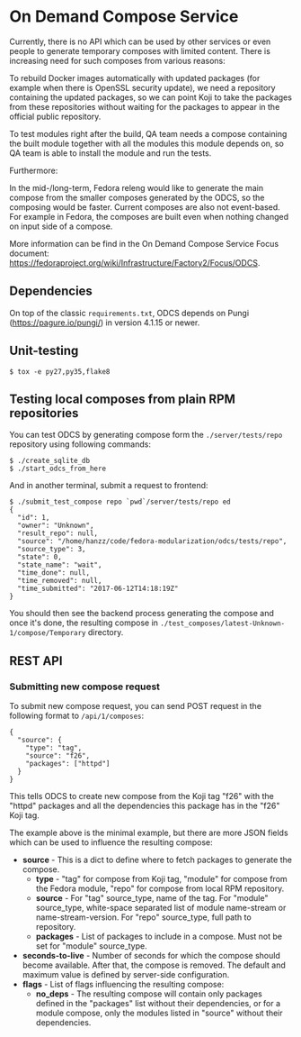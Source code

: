 # On Demand Compose Service

Currently, there is no API which can be used by other services or even people to generate temporary composes with limited content. There is increasing need for such composes from various reasons:

To rebuild Docker images automatically with updated packages (for example when there is OpenSSL security update), we need a repository containing the updated packages, so we can point Koji to take the packages from these repositories without waiting for the packages to appear in the official public repository.


To test modules right after the build, QA team needs a compose containing the built module together with all the modules this module depends on, so QA team is able to install the module and run the tests.
 
Furthermore:

In the mid-/long-term, Fedora releng would like to generate the main compose from the smaller composes generated by the ODCS, so the composing would be faster.
Current composes are also not event-based. For example in Fedora, the composes are built even when nothing changed on input side of a compose.


More information can be find in the On Demand Compose Service Focus document: https://fedoraproject.org/wiki/Infrastructure/Factory2/Focus/ODCS.

## Dependencies

On top of the classic `requirements.txt`, ODCS depends on Pungi (https://pagure.io/pungi/) in version 4.1.15 or newer.

## Unit-testing

```
$ tox -e py27,py35,flake8
```

## Testing local composes from plain RPM repositories

You can test ODCS by generating compose form the `./server/tests/repo` repository using following commands:

```
$ ./create_sqlite_db
$ ./start_odcs_from_here
```

And in another terminal, submit a request to frontend:

```
$ ./submit_test_compose repo `pwd`/server/tests/repo ed
{
  "id": 1,
  "owner": "Unknown",
  "result_repo": null,
  "source": "/home/hanzz/code/fedora-modularization/odcs/tests/repo",
  "source_type": 3,
  "state": 0,
  "state_name": "wait",
  "time_done": null,
  "time_removed": null,
  "time_submitted": "2017-06-12T14:18:19Z"
}
```

You should then see the backend process generating the compose and once it's done, the resulting compose in `./test_composes/latest-Unknown-1/compose/Temporary` directory.

## REST API

### Submitting new compose request

To submit new compose request, you can send POST request in the following format to `/api/1/composes`:

```
{
  "source": {
    "type": "tag",
    "source": "f26",
    "packages": ["httpd"]
  }
}
```

This tells ODCS to create new compose from the Koji tag "f26" with the "httpd" packages and all the dependencies this package has in the "f26" Koji tag.

The example above is the minimal example, but there are more JSON fields which can be used to influence the resulting compose:

- **source** - This is a dict to define where to fetch packages to generate the compose.
    - **type** - "tag" for compose from Koji tag, "module" for compose from the Fedora module, "repo" for compose from local RPM repository.
    - **source** - For "tag" source_type, name of the tag. For "module" source_type, white-space separated list of module name-stream or name-stream-version. For "repo" source_type, full path to repository.
    - **packages** - List of packages to include in a compose. Must not be set for "module" source_type.
- **seconds-to-live** - Number of seconds for which the compose should become available. After that, the compose is removed. The default and maximum value is defined by server-side configuration.
- **flags** - List of flags influencing the resulting compose:
    - **no_deps** - The resulting compose will contain only packages defined in the "packages" list without their dependencies, or for a module compose, only the modules listed in "source" without their dependencies.
